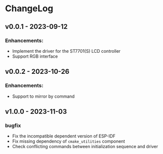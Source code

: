 # ChangeLog

## v0.0.1 - 2023-09-12

### Enhancements:

* Implement the driver for the ST7701(S) LCD controller
* Support RGB interface

## v0.0.2 - 2023-10-26

### Enhancements:

* Support to mirror by command

## v1.0.0 - 2023-11-03

### bugfix

* Fix the incompatible dependent version of ESP-IDF
* Fix missing dependency of `cmake_utilities` component
* Check conflicting commands between initialization sequence and driver
